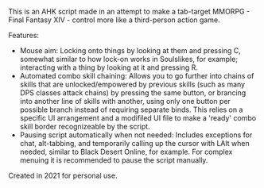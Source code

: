 This is an AHK script made in an attempt to make a tab-target MMORPG - Final Fantasy XIV - control more like a third-person action game.

Features:
- Mouse aim:
Locking onto things by looking at them and pressing C, somewhat similar to how lock-on works in Soulslikes, for example; interacting with a thing by looking at it and pressing R.
- Automated combo skill chaining:
Allows you to go further into chains of skills that are unlocked/empowered by previous skills (such as many DPS classes attack chains) by pressing the same button, or brancing into another line of skills with another,
using only one button per possible branch instead of requiring separate binds. This relies on a specific UI arrangement and a modifiled UI file to make a 'ready' combo skill border recognizeable by the script.
- Pausing script automatically when not needed:
Includes exceptions for chat, alt-tabbing, and temporarily calling up the cursor with LAlt when needed, similar to Black Desert Online, for example. For complex menuing it is recommended to pause the script manually.

Created in 2021 for personal use.
